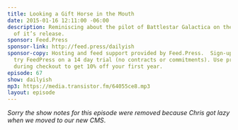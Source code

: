 ```yaml
---
title: Looking a Gift Horse in the Mouth
date: 2015-01-16 12:11:00 -06:00
description: Reminiscing about the pilot of Battlestar Galactica on the 10 year anniversary
  of it’s release.
sponsor: Feed.Press
sponsor-link: http://feed.press/dailyish
sponsor-copy: Hosting and feed support provided by Feed.Press.  Sign-up today and
  try FeedPress on a 14 day trial (no contracts or commitments). Use promo code "dailyish"
  during checkout to get 10% off your first year.
episode: 67
show: dailyish
mp3: https://media.transistor.fm/64055ce8.mp3
layout: episode
---
```


<em>Sorry the show notes for this episode were removed because Chris got lazy when we moved to our new CMS</em>.
